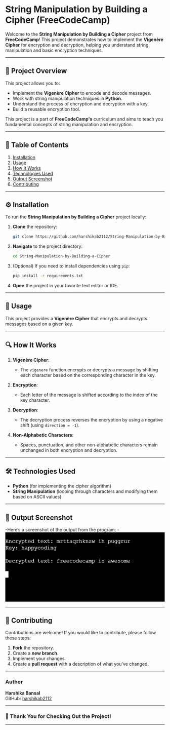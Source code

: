 # **String Manipulation by Building a Cipher** (FreeCodeCamp)

Welcome to the **String Manipulation by Building a Cipher** project from **FreeCodeCamp**! This project demonstrates how to implement the **Vigenère Cipher** for encryption and decryption, helping you understand string manipulation and basic encryption techniques.

---

## 📝 **Project Overview**

This project allows you to:
- Implement the **Vigenère Cipher** to encode and decode messages.
- Work with string manipulation techniques in **Python**.
- Understand the process of encryption and decryption with a key.
- Build a reusable encryption tool.

This project is a part of **FreeCodeCamp's** curriculum and aims to teach you fundamental concepts of string manipulation and encryption.

---

## 📂 **Table of Contents**

1. [Installation](#installation)
2. [Usage](#usage)
3. [How It Works](#how-it-works)
4. [Technologies Used](#technologies-used)
5. [Output Screenshot](#output-screenshot)
6. [Contributing](#contributing)

---

## ⚙️ **Installation**

To run the **String Manipulation by Building a Cipher** project locally:

1. **Clone** the repository:
   ```bash
   git clone https://github.com/harshikab2112/String-Manipulation-by-Building-a-Cipher.git
   ```

2. **Navigate** to the project directory:
   ```bash
   cd String-Manipulation-by-Building-a-Cipher
   ```

3. (Optional) If you need to install dependencies using `pip`:
   ```bash
   pip install -r requirements.txt
   ```

4. **Open** the project in your favorite text editor or IDE.

---

## 🚀 **Usage**

This project provides a **Vigenère Cipher** that encrypts and decrypts messages based on a given key.

---

## 🔍 **How It Works**

1. **Vigenère Cipher**:
   - The `vigenere` function encrypts or decrypts a message by shifting each character based on the corresponding character in the key.
   
2. **Encryption**:
   - Each letter of the message is shifted according to the index of the key character.
   
3. **Decryption**:
   - The decryption process reverses the encryption by using a negative shift (using `direction = -1`).

4. **Non-Alphabetic Characters**:
   - Spaces, punctuation, and other non-alphabetic characters remain unchanged in both encryption and decryption.

---

## 🛠️ **Technologies Used**

- **Python** (for implementing the cipher algorithm)
- **String Manipulation** (looping through characters and modifying them based on ASCII values)

---

## 📸 **Output Screenshot**
-Here’s a screenshot of the output from the program:
-![Output Screenshot](output.png)

---

## 🤝 **Contributing**

Contributions are welcome! If you would like to contribute, please follow these steps:

1. **Fork** the repository.
2. Create a **new branch**.
3. Implement your changes.
4. Create a **pull request** with a description of what you’ve changed.

---

### **Author**  
**Harshika Bansal**  
GitHub: [harshikab2112](https://github.com/harshikab2112)

---

### 🖤 **Thank You for Checking Out the Project!**

---
